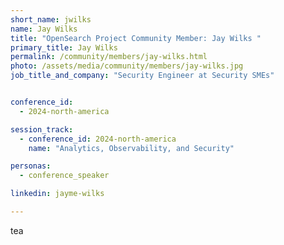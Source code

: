 ```yaml
---
short_name: jwilks
name: Jay Wilks
title: "OpenSearch Project Community Member: Jay Wilks "
primary_title: Jay Wilks
permalink: /community/members/jay-wilks.html
photo: /assets/media/community/members/jay-wilks.jpg
job_title_and_company: "Security Engineer at Security SMEs"


conference_id:
  - 2024-north-america

session_track:
  - conference_id: 2024-north-america
    name: "Analytics, Observability, and Security"

personas:
  - conference_speaker

linkedin: jayme-wilks

---
```

tea